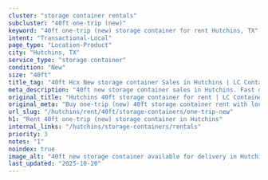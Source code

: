 ```yaml
---
cluster: "storage container rentals"
subcluster: "40ft one-trip (new)"
keyword: "40ft one-trip (new) storage container for rent Hutchins, TX"
intent: "Transactional-Local"
page_type: "Location-Product"
city: "Hutchins, TX"
service_type: "storage container"
condition: "New"
size: "40ft"
title_tag: "40ft Hcx New storage container Sales in Hutchins | LC Container"
meta_description: "40ft new storage container sales in Hutchins. Fast delivery, competitive pricing. Serving storage containers area. Quote ID: FEF. Call (214) 524-4168 for your free quote today."
original_title: "Hutchins 40ft storage container for rent | LC Container"
original_meta: "Buy one-trip (new) 40ft storage container rent with local delivery in Hutchins, TX. LC Container — local Since 2003. Request a fast quote today."
url_slug: "/hutchins/rent/40ft/storage-containers/one-trip-new"
h1: "Rent 40ft one-trip (new) storage container in Hutchins"
internal_links: "/hutchins/storage-containers/rentals"
priority: 3
notes: "1"
noindex: true
image_alt: "40ft new storage container available for delivery in Hutchins"
last_updated: "2025-10-20"
---
```


<!-- TODO: Add unique city/inventory copy, images, and internal links here. -->
